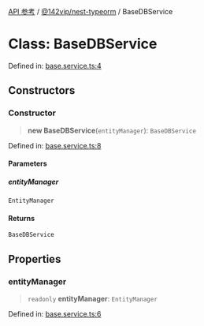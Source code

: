 [API 参考](../../../index.md) / [@142vip/nest-typeorm](../index.md) / BaseDBService

# Class: BaseDBService

Defined in: [base.service.ts:4](https://github.com/142vip/core-x/blob/15d5bc9ef4bece78c0e60bdf074a2d245f625100/packages/nest-typeorm/src/core/base.service.ts#L4)

## Constructors

### Constructor

> **new BaseDBService**(`entityManager`): `BaseDBService`

Defined in: [base.service.ts:8](https://github.com/142vip/core-x/blob/15d5bc9ef4bece78c0e60bdf074a2d245f625100/packages/nest-typeorm/src/core/base.service.ts#L8)

#### Parameters

##### entityManager

`EntityManager`

#### Returns

`BaseDBService`

## Properties

### entityManager

> `readonly` **entityManager**: `EntityManager`

Defined in: [base.service.ts:6](https://github.com/142vip/core-x/blob/15d5bc9ef4bece78c0e60bdf074a2d245f625100/packages/nest-typeorm/src/core/base.service.ts#L6)
